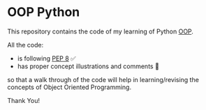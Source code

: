 # OOP Python

This repository contains the code of my learning of Python [OOP](https://en.wikipedia.org/wiki/Object-oriented_programming).

All the code:
- is following [PEP 8](https://www.python.org/dev/peps/pep-0008/) ✅
- has proper concept illustrations and comments 🙌

so that a walk through of the code will help in learning/revising the concepts of Object Oriented Programming.

Thank You!
